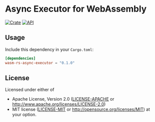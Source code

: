 # Async Executor for WebAssembly
[![Crate](https://img.shields.io/crates/v/wasm-rs-async-executor.svg)](https://crates.io/crates/wasm-rs-async-executor)
[![API](https://docs.rs/wasm-rs-async-executor/badge.svg)](https://docs.rs/wasm-rs-async-executor)

## Usage

Include this dependency in your `Cargo.toml`:

```toml
[dependencies]
wasm-rs-async-executor = "0.1.0"
```

## License

Licensed under either of

 * Apache License, Version 2.0 ([LICENSE-APACHE](LICENSE-APACHE) or http://www.apache.org/licenses/LICENSE-2.0)
 * MIT license ([LICENSE-MIT](LICENSE-MIT) or http://opensource.org/licenses/MIT) at your option.
